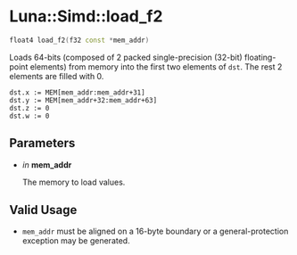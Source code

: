 # Luna::Simd::load_f2

```c++
float4 load_f2(f32 const *mem_addr)
```

Loads 64-bits (composed of 2 packed single-precision (32-bit) floating-point elements) from memory into the first two elements of `dst`. The rest 2 elements are filled with 0. 


```
dst.x := MEM[mem_addr:mem_addr+31]
dst.y := MEM[mem_addr+32:mem_addr+63]
dst.z := 0
dst.w := 0
```


## Parameters
* *in* **mem_addr**

    The memory to load values. 

## Valid Usage
* `mem_addr` must be aligned on a 16-byte boundary or a general-protection exception may be generated. 

